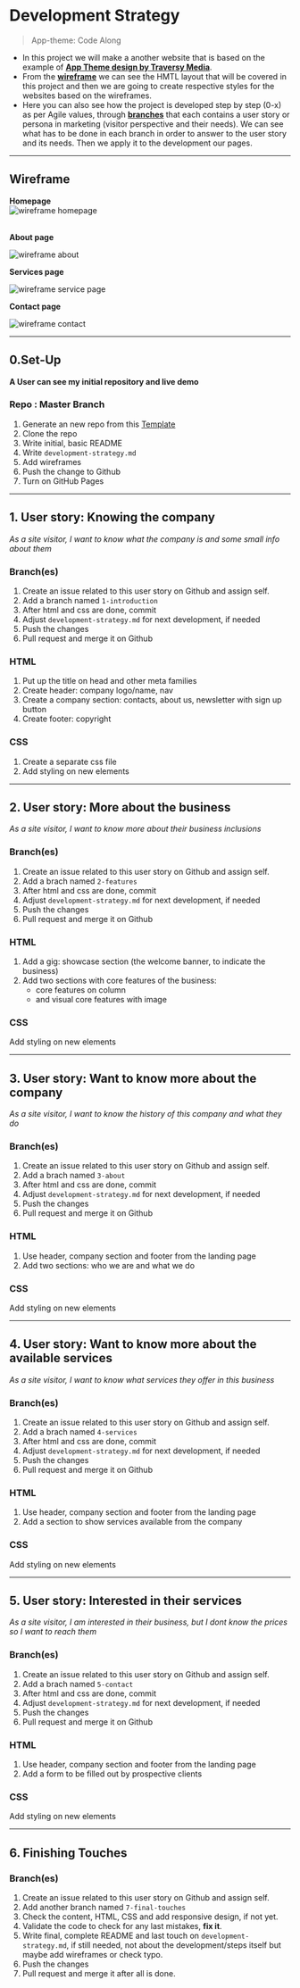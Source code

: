 # Development Strategy

> App-theme: Code Along

* In this project we will make a another website that is based on the example of [**App Theme design by Traversy Media**](https://www.youtube.com/watch?v=qlA7dputiNc).
* From the [**wireframe**](#wireframe) we can see the HMTL layout that will be covered in this project and then we are going to create respective styles for the websites based on the wireframes. 
* Here you can also see how the project is developed step by step (0-x) as per Agile values, through [**branches**](#0.set-up) that each contains a user story or persona in marketing (visitor perspective and their needs). We can see what has to be done in each branch in order to answer to the user story and its needs. Then we apply it to the development our pages.


---

## Wireframe

**Homepage**<br>
![wireframe homepage](images/homepage.jpg)<br>
<br>

**About page**<br>

![wireframe about](images/about_us_page.jpg)<br>

**Services page**<br>

![wireframe service page](images/services_page.jpg)<br>

**Contact page**<br>

![wireframe contact](images/contact_page.jpg)<br>


---


## 0.Set-Up

__A User can see my initial repository and live demo__

### Repo : Master Branch

1. Generate an new repo from this [Template](https://github.com/adekimpianna/w3-validation-template)
1. Clone the repo
1. Write initial, basic README
1. Write `development-strategy.md`
1. Add wireframes
1. Push the change to Github
1. Turn on GitHub Pages

---

## 1. User story: Knowing the company

_As a site visitor, I want to know what the company is and some small info about them_

### Branch(es)

1. Create an issue related to this user story on Github and assign self.
1. Add a branch named `1-introduction`
2. After html and css are done, commit
3. Adjust `development-strategy.md` for next development, if needed
4. Push the changes
4. Pull request and merge it on Github

### HTML

1. Put up the title on head and other meta families
1. Create header: company logo/name, nav
1. Create a company section:  contacts, about us, newsletter with sign up button
1. Create footer: copyright

### CSS

1. Create a separate css file
2. Add styling on new elements

---

## 2. User story: More about the business

_As a site visitor, I want to know more about their business inclusions_

### Branch(es)

1. Create an issue related to this user story on Github and assign self.
1. Add a brach named `2-features`
2. After html and css are done, commit
3. Adjust `development-strategy.md` for next development, if needed
4. Push the changes
4. Pull request and merge it on Github

### HTML

1. Add a gig: showcase section (the welcome banner, to indicate the business)
2. Add two sections with core features of the business:
   * core features on column
   * and visual core features with image

### CSS

Add styling on new elements

---

## 3. User story: Want to know more about the company

_As a site visitor, I want to know the history of this company and what they do_

### Branch(es)

1. Create an issue related to this user story on Github and assign self.
1. Add a brach named `3-about`
2. After html and css are done, commit
3. Adjust `development-strategy.md` for next development, if needed
4. Push the changes
4. Pull request and merge it on Github

### HTML

1. Use header, company section and footer from the landing page
1. Add two sections: who we are and what we do


### CSS

Add styling on new elements

---

## 4. User story: Want to know more about the available services

_As a site visitor, I want to know what services they offer in this business_

### Branch(es)

1. Create an issue related to this user story on Github and assign self.
1. Add a brach named `4-services`
2. After html and css are done, commit
3. Adjust `development-strategy.md` for next development, if needed
4. Push the changes
4. Pull request and merge it on Github

### HTML

1. Use header, company section and footer from the landing page
1. Add a section to show services available from the company

### CSS

Add styling on new elements

---

## 5. User story: Interested in their services

_As a site visitor, I am interested in their business, but I dont know the prices so I want to reach them_

### Branch(es)

1. Create an issue related to this user story on Github and assign self.
1. Add a brach named `5-contact`
2. After html and css are done, commit
3. Adjust `development-strategy.md` for next development, if needed
4. Push the changes
4. Pull request and merge it on Github

### HTML

1. Use header, company section and footer from the landing page
1. Add a form to be filled out by prospective clients

### CSS

Add styling on new elements

---

## 6. Finishing Touches

### Branch(es)

1. Create an issue related to this user story on Github and assign self.
1. Add another branch named `7-final-touches`
1. Check the content, HTML, CSS and add responsive design, if not yet.
1. Validate the code to check for any last mistakes, **fix it**.
1. Write final, complete README and last touch on `development-strategy.md`, if still needed, not about the development/steps itself but maybe add wireframes or check typo.
1. Push the changes
1. Pull request and merge it after all is done.